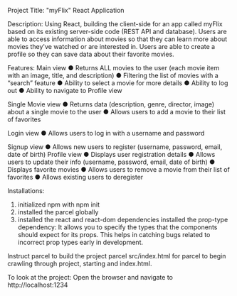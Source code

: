 Project Title: "myFlix" React Application

Description:
Using React, building the client-side for an app called myFlix based on its
existing server-side code (REST API and database).
Users are able to access information about movies so that they can learn more
about movies they've watched or are interested in.
Users are able to create a profile so they can save data about their favorite movies.

Features:
Main view
● Returns ALL movies to the user (each movie item with an image, title, and description)
● Filtering the list of movies with a “search” feature
● Ability to select a movie for more details
● Ability to log out
● Ability to navigate to Profile view

Single Movie view
● Returns data (description, genre, director, image) about a single movie to the user
● Allows users to add a movie to their list of favorites

Login view
● Allows users to log in with a username and password

Signup view
● Allows new users to register (username, password, email, date of birth)
Profile view
● Displays user registration details
● Allows users to update their info (username, password, email, date of birth)
● Displays favorite movies
● Allows users to remove a movie from their list of favorites
● Allows existing users to deregister

Installations:

1. initialized npm with npm init
2. installed the parcel globally
3. installed the react and react-dom dependencies
   installed the prop-type dependency:
   It allows you to specify the types that the components should expect for its props. This helps in catching bugs related to incorrect prop types early in development.

Instruct parcel to build the project
parcel src/index.html for parcel to begin crawling through project, starting and index.html.

To look at the project:
Open the browser and navigate to http://localhost:1234

